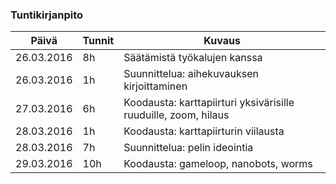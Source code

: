 ### Tuntikirjanpito
Päivä | Tunnit | Kuvaus
--------------- | ----- | ------
26.03.2016      |    8h | Säätämistä työkalujen kanssa
26.03.2016      |    1h | Suunnittelua: aihekuvauksen kirjoittaminen
27.03.2016      |    6h | Koodausta: karttapiirturi yksivärisille ruuduille, zoom, hilaus
28.03.2016      |    1h | Koodausta: karttapiirturin viilausta
28.03.2016      |    7h | Suunnittelua: pelin ideointia
29.03.2016      |   10h | Koodausta: gameloop, nanobots, worms
